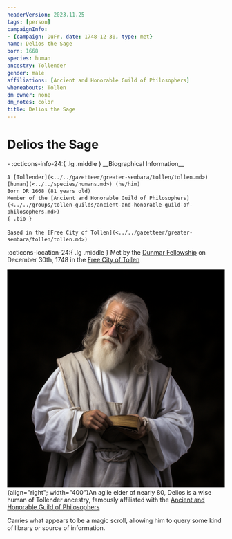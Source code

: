 ```yaml
---
headerVersion: 2023.11.25
tags: [person]
campaignInfo:
- {campaign: DuFr, date: 1748-12-30, type: met}
name: Delios the Sage
born: 1668
species: human
ancestry: Tollender
gender: male
affiliations: [Ancient and Honorable Guild of Philosophers]
whereabouts: Tollen
dm_owner: none
dm_notes: color
title: Delios the Sage
---
```

# Delios the Sage
<div class="grid cards ext-narrow-margin ext-one-column" markdown>
- :octicons-info-24:{ .lg .middle } __Biographical Information__

    A [Tollender](<../../gazetteer/greater-sembara/tollen/tollen.md>) [human](<../../species/humans.md>) (he/him)  
    Born DR 1668 (81 years old)  
    Member of the [Ancient and Honorable Guild of Philosophers](<../../groups/tollen-guilds/ancient-and-honorable-guild-of-philosophers.md>)  
    { .bio }

    Based in the [Free City of Tollen](<../../gazetteer/greater-sembara/tollen/tollen.md>)
</div>



:octicons-location-24:{ .lg .middle } Met by the [Dunmar Fellowship](<../pcs/dunmar-fellowship/dunmar-fellowship.md>) on December 30th, 1748 in the [Free City of Tollen](<../../gazetteer/greater-sembara/tollen/tollen.md>)  


![Delios the Sage](../../assets/delios-the-sage.png){align="right"; width="400"}An agile elder of nearly 80, Delios is a wise human of Tollender ancestry, famously affiliated with the [Ancient and Honorable Guild of Philosophers](<../../groups/tollen-guilds/ancient-and-honorable-guild-of-philosophers.md>)

Carries what appears to be a magic scroll, allowing him to query some kind of library or source of information. 

